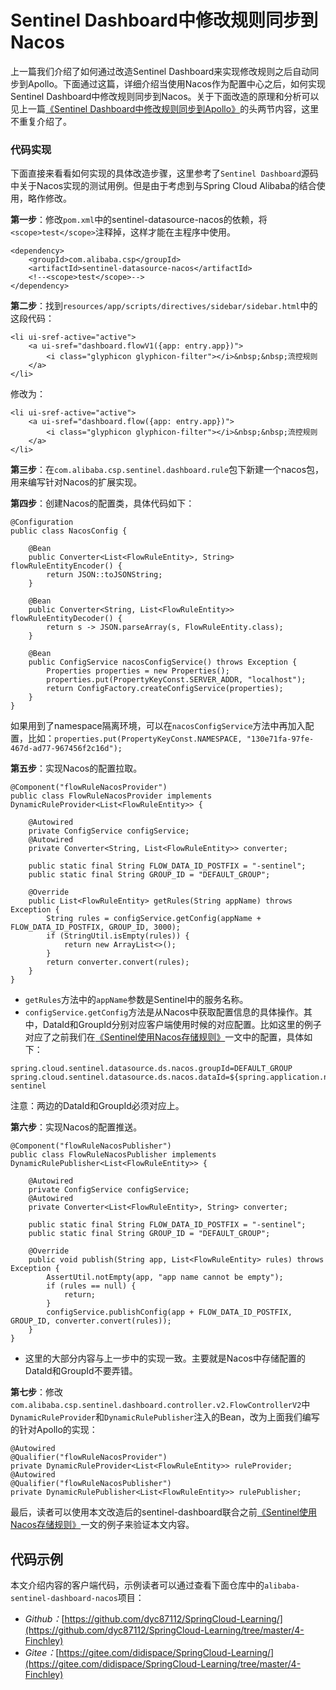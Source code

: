 # Sentinel Dashboard中修改规则同步到Nacos

上一篇我们介绍了如何通过改造Sentinel Dashboard来实现修改规则之后自动同步到Apollo。下面通过这篇，详细介绍当使用Nacos作为配置中心之后，如何实现Sentinel Dashboard中修改规则同步到Nacos。关于下面改造的原理和分析可以见上一篇[《Sentinel Dashboard中修改规则同步到Apollo》](http://blog.didispace.com/spring-cloud-alibaba-sentinel-2-3/)的头两节内容，这里不重复介绍了。

### 代码实现

下面直接来看看如何实现的具体改造步骤，这里参考了`Sentinel Dashboard`源码中关于Nacos实现的测试用例。但是由于考虑到与Spring Cloud Alibaba的结合使用，略作修改。

**第一步**：修改`pom.xml`中的sentinel-datasource-nacos的依赖，将`<scope>test</scope>`注释掉，这样才能在主程序中使用。

```
<dependency>
    <groupId>com.alibaba.csp</groupId>
    <artifactId>sentinel-datasource-nacos</artifactId>
    <!--<scope>test</scope>-->
</dependency>

```

**第二步**：找到`resources/app/scripts/directives/sidebar/sidebar.html`中的这段代码：

```
<li ui-sref-active="active">
    <a ui-sref="dashboard.flowV1({app: entry.app})">
        <i class="glyphicon glyphicon-filter"></i>&nbsp;&nbsp;流控规则
    </a>
</li>

```

修改为：

```
<li ui-sref-active="active">
    <a ui-sref="dashboard.flow({app: entry.app})">
        <i class="glyphicon glyphicon-filter"></i>&nbsp;&nbsp;流控规则
    </a>
</li>

```

**第三步**：在`com.alibaba.csp.sentinel.dashboard.rule`包下新建一个nacos包，用来编写针对Nacos的扩展实现。

**第四步**：创建Nacos的配置类，具体代码如下：

```
@Configuration
public class NacosConfig {

    @Bean
    public Converter<List<FlowRuleEntity>, String> flowRuleEntityEncoder() {
        return JSON::toJSONString;
    }

    @Bean
    public Converter<String, List<FlowRuleEntity>> flowRuleEntityDecoder() {
        return s -> JSON.parseArray(s, FlowRuleEntity.class);
    }

    @Bean
    public ConfigService nacosConfigService() throws Exception {
        Properties properties = new Properties();
        properties.put(PropertyKeyConst.SERVER_ADDR, "localhost");
        return ConfigFactory.createConfigService(properties);
    }
}

```

如果用到了namespace隔离环境，可以在`nacosConfigService`方法中再加入配置，比如：`properties.put(PropertyKeyConst.NAMESPACE, "130e71fa-97fe-467d-ad77-967456f2c16d");`

**第五步**：实现Nacos的配置拉取。

```
@Component("flowRuleNacosProvider")
public class FlowRuleNacosProvider implements DynamicRuleProvider<List<FlowRuleEntity>> {

    @Autowired
    private ConfigService configService;
    @Autowired
    private Converter<String, List<FlowRuleEntity>> converter;

    public static final String FLOW_DATA_ID_POSTFIX = "-sentinel";
    public static final String GROUP_ID = "DEFAULT_GROUP";

    @Override
    public List<FlowRuleEntity> getRules(String appName) throws Exception {
        String rules = configService.getConfig(appName + FLOW_DATA_ID_POSTFIX, GROUP_ID, 3000);
        if (StringUtil.isEmpty(rules)) {
            return new ArrayList<>();
        }
        return converter.convert(rules);
    }
}

```

- `getRules`方法中的`appName`参数是Sentinel中的服务名称。
- `configService.getConfig`方法是从Nacos中获取配置信息的具体操作。其中，DataId和GroupId分别对应客户端使用时候的对应配置。比如这里的例子对应了之前我们在[《Sentinel使用Nacos存储规则》](http://blog.didispace.com/spring-cloud-alibaba-sentinel-2-1/)一文中的配置，具体如下：

```
spring.cloud.sentinel.datasource.ds.nacos.groupId=DEFAULT_GROUP
spring.cloud.sentinel.datasource.ds.nacos.dataId=${spring.application.name}-sentinel

```

注意：两边的DataId和GroupId必须对应上。

**第六步**：实现Nacos的配置推送。

```
@Component("flowRuleNacosPublisher")
public class FlowRuleNacosPublisher implements DynamicRulePublisher<List<FlowRuleEntity>> {

    @Autowired
    private ConfigService configService;
    @Autowired
    private Converter<List<FlowRuleEntity>, String> converter;

    public static final String FLOW_DATA_ID_POSTFIX = "-sentinel";
    public static final String GROUP_ID = "DEFAULT_GROUP";

    @Override
    public void publish(String app, List<FlowRuleEntity> rules) throws Exception {
        AssertUtil.notEmpty(app, "app name cannot be empty");
        if (rules == null) {
            return;
        }
        configService.publishConfig(app + FLOW_DATA_ID_POSTFIX, GROUP_ID, converter.convert(rules));
    }
}

```

- 这里的大部分内容与上一步中的实现一致。主要就是Nacos中存储配置的DataId和GroupId不要弄错。

**第七步**：修改`com.alibaba.csp.sentinel.dashboard.controller.v2.FlowControllerV2`中`DynamicRuleProvider`和`DynamicRulePublisher`注入的Bean，改为上面我们编写的针对Apollo的实现：

```
@Autowired
@Qualifier("flowRuleNacosProvider")
private DynamicRuleProvider<List<FlowRuleEntity>> ruleProvider;
@Autowired
@Qualifier("flowRuleNacosPublisher")
private DynamicRulePublisher<List<FlowRuleEntity>> rulePublisher;

```

最后，读者可以使用本文改造后的sentinel-dashboard联合之前[《Sentinel使用Nacos存储规则》](http://blog.didispace.com/spring-cloud-alibaba-sentinel-2-1/)一文的例子来验证本文内容。

## 代码示例

本文介绍内容的客户端代码，示例读者可以通过查看下面仓库中的`alibaba-sentinel-dashboard-nacos`项目：

- *Github：*[https://github.com/dyc87112/SpringCloud-Learning/](https://github.com/dyc87112/SpringCloud-Learning/tree/master/4-Finchley)
- *Gitee：*[https://gitee.com/didispace/SpringCloud-Learning/](https://gitee.com/didispace/SpringCloud-Learning/tree/master/4-Finchley)